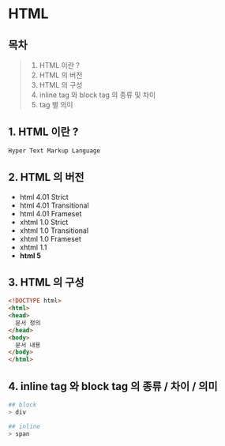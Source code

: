 # HTML

## 목차
> 1. HTML 이란 ?
> 2. HTML 의 버전
> 3. HTML 의 구성
> 4. inline tag 와 block tag 의 종류 및 차이
> 5. tag 별 의미

## 1. HTML 이란 ?

``` bash  
Hyper Text Markup Language
```  


## 2. HTML 의 버전
- html 4.01 Strict
- html 4.01 Transitional
- html 4.01 Frameset
- xhtml 1.0 Strict
- xhtml 1.0 Transitional
- xhtml 1.0 Frameset
- xhtml 1.1
- __html 5__

## 3. HTML 의 구성
``` html  
<!DOCTYPE html>
<html>
<head>
  문서 정의
</head>
<body>
  문서 내용
</body>
</html>
```  

## 4. inline tag 와 block tag 의 종류 / 차이 / 의미
``` bash
## block
> div

## inline
> span 
```